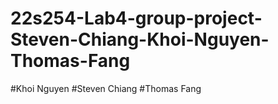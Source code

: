 # 22s254-Lab4-group-project-Steven-Chiang-Khoi-Nguyen-Thomas-Fang
#Khoi Nguyen
#Steven Chiang
#Thomas Fang
